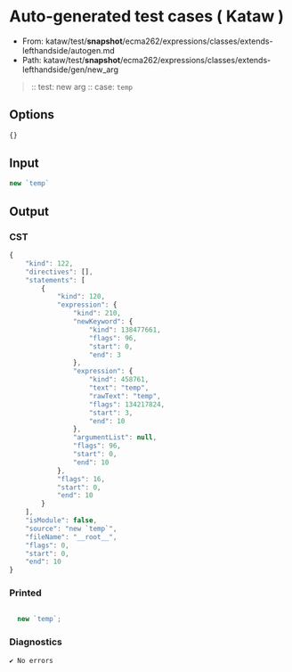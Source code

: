 # Auto-generated test cases ( Kataw )
- From: kataw/test/__snapshot__/ecma262/expressions/classes/extends-lefthandside/autogen.md
- Path: kataw/test/__snapshot__/ecma262/expressions/classes/extends-lefthandside/gen/new_arg
> :: test: new arg
> :: case: `temp`
## Options

`````js
{}
`````
## Input

`````js
new `temp`
`````
## Output

### CST

```javascript
{
    "kind": 122,
    "directives": [],
    "statements": [
        {
            "kind": 120,
            "expression": {
                "kind": 210,
                "newKeyword": {
                    "kind": 138477661,
                    "flags": 96,
                    "start": 0,
                    "end": 3
                },
                "expression": {
                    "kind": 458761,
                    "text": "temp",
                    "rawText": "temp",
                    "flags": 134217824,
                    "start": 3,
                    "end": 10
                },
                "argumentList": null,
                "flags": 96,
                "start": 0,
                "end": 10
            },
            "flags": 16,
            "start": 0,
            "end": 10
        }
    ],
    "isModule": false,
    "source": "new `temp`",
    "fileName": "__root__",
    "flags": 0,
    "start": 0,
    "end": 10
}
```

### Printed

```javascript

  new `temp`;

```

### Diagnostics

```javascript
✔ No errors
```

